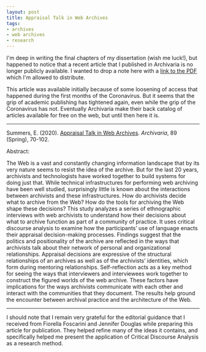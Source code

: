 ```yaml
---
layout: post
title: Appraisal Talk in Web Archives
tags:
- archives
- web archives
- research
---
```


I'm deep in writing the final chapters of my dissertation (wish me luck!), but
happened to notice that a recent article that I published in Archivaria is no
longer publicly available. I wanted to drop a note here with a [link to the PDF]
which I'm allowed to distribute.

This article was available initially because of some loosening of access that
happened during the first months of the Coronavirus. But it seems that the grip
of academic publishing has tightened again, even while the grip of the
Coronavirus has not. Eventually Archivaria make their back catalog of articles
available for free on the web, but until then here it is.

---

Summers, E. (2020). [Appraisal Talk in Web Archives]. *Archivaria*, 89 (Spring), 70-102.

Abstract:

The Web is a vast and constantly changing information landscape that by its
very nature seems to resist the idea of the archive. But for the last 20 years,
archivists and technologists have worked together to build systems for doing
just that. While technical infrastructures for performing web archiving have
been well studied, surprisingly little is known about the interactions between
archivists and these infrastructures. How do archivists decide what to archive
from the Web? How do the tools for archiving the Web shape these decisions? This
study analyzes a series of ethnographic interviews with web archivists to
understand how their decisions about what to archive function as part of a
community of practice. It uses critical discourse analysis to examine how the
participants’ use of language enacts their appraisal decision-making processes.
Findings suggest that the politics and positionality of the archive are
reflected in the ways that archivists talk about their network of personal and
organizational relationships. Appraisal decisions are expressive of the
structural relationships of an archives as well as of the archivists’
identities, which form during mentoring relationships. Self-reflection acts as a
key method for seeing the ways that interviewers and interviewees work together
to construct the figured worlds of the web archive. These factors have
implications for the ways archivists communicate with each other and interact
with the communities that they document. The results help ground the encounter
between archival practice and the architecture of the Web.

---

I should note that I remain very grateful for the editorial guidance that I
received from Fiorella Foscarini and Jennifer Douglas while preparing this
article for publication. They helped refine many of the ideas it contains, and
specifically helped me present the application of Critical Discourse Analysis as
a research method.

[Appraisal Talk in Web Archives]: https://inkdroid.org/papers/appraisal-talk.pdf
[link to the pdf]: https://inkdroid.org/papers/appraisal-talk.pdf
